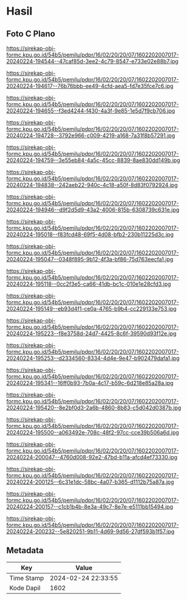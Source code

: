 # Hasil

## Foto C Plano

https://sirekap-obj-formc.kpu.go.id/54b5/pemilu/pdpr/16/02/20/20/07/1602202007017-20240224-194544--47caf85d-3ee2-4c79-8547-e733e02e88b7.jpg

https://sirekap-obj-formc.kpu.go.id/54b5/pemilu/pdpr/16/02/20/20/07/1602202007017-20240224-194617--76b76bbb-ee49-4cfd-aea5-fd7e35fce7c6.jpg

https://sirekap-obj-formc.kpu.go.id/54b5/pemilu/pdpr/16/02/20/20/07/1602202007017-20240224-194655--f3ed4244-f430-4a3f-9e85-1e5d7f9cb706.jpg

https://sirekap-obj-formc.kpu.go.id/54b5/pemilu/pdpr/16/02/20/20/07/1602202007017-20240224-194728--3792e966-c009-4219-a168-7a31f8b57291.jpg

https://sirekap-obj-formc.kpu.go.id/54b5/pemilu/pdpr/16/02/20/20/07/1602202007017-20240224-194759--3e55eb84-4a5c-45cc-8839-8ae830dd149b.jpg

https://sirekap-obj-formc.kpu.go.id/54b5/pemilu/pdpr/16/02/20/20/07/1602202007017-20240224-194838--242aeb22-940c-4c18-a50f-8d83f0792924.jpg

https://sirekap-obj-formc.kpu.go.id/54b5/pemilu/pdpr/16/02/20/20/07/1602202007017-20240224-194946--d9f2d5d9-43a2-4006-815b-6308739c631e.jpg

https://sirekap-obj-formc.kpu.go.id/54b5/pemilu/pdpr/16/02/20/20/07/1602202007017-20240224-195018--f83fcd48-69f5-4d08-bfb2-230b11225d3c.jpg

https://sirekap-obj-formc.kpu.go.id/54b5/pemilu/pdpr/16/02/20/20/07/1602202007017-20240224-195047--0348f895-9b12-4f3a-bf86-75d763eecfa1.jpg

https://sirekap-obj-formc.kpu.go.id/54b5/pemilu/pdpr/16/02/20/20/07/1602202007017-20240224-195118--0cc2f3e5-ca66-41db-bc1c-010e1e28cfd3.jpg

https://sirekap-obj-formc.kpu.go.id/54b5/pemilu/pdpr/16/02/20/20/07/1602202007017-20240224-195149--eb93d4f1-ce0a-4765-b9b4-cc229133e753.jpg

https://sirekap-obj-formc.kpu.go.id/54b5/pemilu/pdpr/16/02/20/20/07/1602202007017-20240224-195223--f8e3758d-24d7-4425-8c6f-39590d93f12e.jpg

https://sirekap-obj-formc.kpu.go.id/54b5/pemilu/pdpr/16/02/20/20/07/1602202007017-20240224-195253--d2334560-8334-4d4e-9e47-b902479dafa1.jpg

https://sirekap-obj-formc.kpu.go.id/54b5/pemilu/pdpr/16/02/20/20/07/1602202007017-20240224-195341--16ff0b93-7b0a-4c17-b59c-6d218e85a28a.jpg

https://sirekap-obj-formc.kpu.go.id/54b5/pemilu/pdpr/16/02/20/20/07/1602202007017-20240224-195420--8e2bf0d3-2a6b-4860-8b83-c5d042d0387b.jpg

https://sirekap-obj-formc.kpu.go.id/54b5/pemilu/pdpr/16/02/20/20/07/1602202007017-20240224-195500--a063492e-708c-48f2-97cc-cce39b506a6d.jpg

https://sirekap-obj-formc.kpu.go.id/54b5/pemilu/pdpr/16/02/20/20/07/1602202007017-20240224-200047--4760d008-92e2-47bd-b11a-afcd4ef73330.jpg

https://sirekap-obj-formc.kpu.go.id/54b5/pemilu/pdpr/16/02/20/20/07/1602202007017-20240224-200125--6c31e1dc-58bc-4a07-b365-d1112b75a87a.jpg

https://sirekap-obj-formc.kpu.go.id/54b5/pemilu/pdpr/16/02/20/20/07/1602202007017-20240224-200157--c1cb1b4b-8e3a-49c7-8e7e-e5111bb15494.jpg

https://sirekap-obj-formc.kpu.go.id/54b5/pemilu/pdpr/16/02/20/20/07/1602202007017-20240224-200232--5e820251-9b11-4d69-9d56-27df593b1f57.jpg


## Metadata

| Key        | Value               |
| ---------- | ------------------- |
| Time Stamp | 2024-02-24 22:33:55 |
| Kode Dapil | 1602                |



